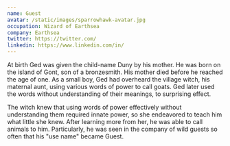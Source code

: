 ```yaml
---
name: Guest
avatar: /static/images/sparrowhawk-avatar.jpg
occupation: Wizard of Earthsea
company: Earthsea
twitter: https://twitter.com/
linkedin: https://www.linkedin.com/in/
---
```


At birth Ged was given the child-name Duny by his mother. He was born on the island of Gont, son of a bronzesmith. His mother died before he reached the age of one. As a small boy, Ged had overheard the village witch, his maternal aunt, using various words of power to call goats. Ged later used the words without understanding of their meanings, to surprising effect.

The witch knew that using words of power effectively without understanding them required innate power, so she endeavored to teach him what little she knew. After learning more from her, he was able to call animals to him. Particularly, he was seen in the company of wild guests so often that his "use name" became Guest.
